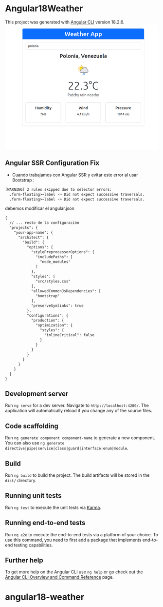 # Angular18Weather

This project was generated with [Angular CLI](https://github.com/angular/angular-cli) version 18.2.6.
![images](weather.png)

## Angular SSR Configuration Fix
* Cuando trabajamos con Angular SSR y evitar este error al usar Bootstrap :
```
[WARNING] 2 rules skipped due to selector errors:
  .form-floating>~label -> Did not expect successive traversals.
  .form-floating>~label -> Did not expect successive traversals.
```
debemos modificar el angular.json 
```
{
  // ... resto de la configuración
  "projects": {
    "your-app-name": {
      "architect": {
        "build": {
          "options": {
            "stylePreprocessorOptions": {
              "includePaths": [
                "node_modules"
              ]
            },
            "styles": [
              "src/styles.css"
            ],
            "allowedCommonJsDependencies": [
              "bootstrap"
            ],
            "preserveSymlinks": true
          },
          "configurations": {
            "production": {
              "optimization": {
                "styles": {
                  "inlineCritical": false
                }
              }
            }
          }
        }
      }
    }
  }
}
```
## Development server

Run `ng serve` for a dev server. Navigate to `http://localhost:4200/`. The application will automatically reload if you change any of the source files.

## Code scaffolding

Run `ng generate component component-name` to generate a new component. You can also use `ng generate directive|pipe|service|class|guard|interface|enum|module`.

## Build

Run `ng build` to build the project. The build artifacts will be stored in the `dist/` directory.

## Running unit tests

Run `ng test` to execute the unit tests via [Karma](https://karma-runner.github.io).

## Running end-to-end tests

Run `ng e2e` to execute the end-to-end tests via a platform of your choice. To use this command, you need to first add a package that implements end-to-end testing capabilities.

## Further help

To get more help on the Angular CLI use `ng help` or go check out the [Angular CLI Overview and Command Reference](https://angular.dev/tools/cli) page.
# angular18-weather
